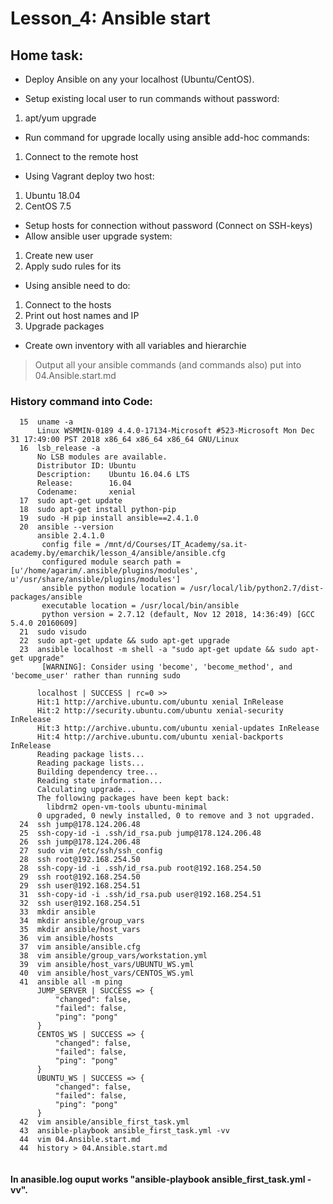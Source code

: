 # Lesson_4: Ansible start

## Home task:

* Deploy Ansible on any your localhost (Ubuntu/CentOS).

* Setup existing local user to run commands without password:
1. apt/yum upgrade
* Run command for upgrade locally using ansible add-hoc commands:
1. Connect to the remote host

* Using Vagrant deploy two host:
1. Ubuntu 18.04
2. CentOS 7.5
* Setup hosts for connection without password (Connect on SSH-keys)
* Allow ansible user upgrade system:
1. Create new user
2. Apply sudo rules for its
* Using ansible need to do:
1. Connect to the hosts
2. Print out host names and IP
3. Upgrade packages
* Create own inventory with all variables and hierarchie

> Output all your ansible commands (and commands also) put into 04.Ansible.start.md

### History command into Code:
```$bash
  15  uname -a
      Linux WSMMIN-0189 4.4.0-17134-Microsoft #523-Microsoft Mon Dec 31 17:49:00 PST 2018 x86_64 x86_64 x86_64 GNU/Linux
  16  lsb_release -a
      No LSB modules are available.
      Distributor ID: Ubuntu
      Description:    Ubuntu 16.04.6 LTS
      Release:        16.04
      Codename:       xenial
  17  sudo apt-get update
  18  sudo apt-get install python-pip
  19  sudo -H pip install ansible==2.4.1.0
  20  ansible --version
      ansible 2.4.1.0
       config file = /mnt/d/Courses/IT_Academy/sa.it-academy.by/emarchik/lesson_4/ansible/ansible.cfg
       configured module search path = [u'/home/agarim/.ansible/plugins/modules', u'/usr/share/ansible/plugins/modules']
       ansible python module location = /usr/local/lib/python2.7/dist-packages/ansible
       executable location = /usr/local/bin/ansible
       python version = 2.7.12 (default, Nov 12 2018, 14:36:49) [GCC 5.4.0 20160609]
  21  sudo visudo
  22  sudo apt-get update && sudo apt-get upgrade
  23  ansible localhost -m shell -a "sudo apt-get update && sudo apt-get upgrade"
       [WARNING]: Consider using 'become', 'become_method', and 'become_user' rather than running sudo
      
      localhost | SUCCESS | rc=0 >>
      Hit:1 http://archive.ubuntu.com/ubuntu xenial InRelease
      Hit:2 http://security.ubuntu.com/ubuntu xenial-security InRelease
      Hit:3 http://archive.ubuntu.com/ubuntu xenial-updates InRelease
      Hit:4 http://archive.ubuntu.com/ubuntu xenial-backports InRelease
      Reading package lists...
      Reading package lists...
      Building dependency tree...
      Reading state information...
      Calculating upgrade...
      The following packages have been kept back:
        libdrm2 open-vm-tools ubuntu-minimal
      0 upgraded, 0 newly installed, 0 to remove and 3 not upgraded.
  24  ssh jump@178.124.206.48
  25  ssh-copy-id -i .ssh/id_rsa.pub jump@178.124.206.48
  26  ssh jump@178.124.206.48
  27  sudo vim /etc/ssh/ssh_config
  28  ssh root@192.168.254.50
  28  ssh-copy-id -i .ssh/id_rsa.pub root@192.168.254.50
  29  ssh root@192.168.254.50
  29  ssh user@192.168.254.51
  31  ssh-copy-id -i .ssh/id_rsa.pub user@192.168.254.51
  32  ssh user@192.168.254.51
  33  mkdir ansible
  34  mkdir ansible/group_vars
  35  mkdir ansible/host_vars
  36  vim ansible/hosts
  37  vim ansible/ansible.cfg
  38  vim ansible/group_vars/workstation.yml
  39  vim ansible/host_vars/UBUNTU_WS.yml
  40  vim ansible/host_vars/CENTOS_WS.yml
  41  ansible all -m ping
      JUMP_SERVER | SUCCESS => {
          "changed": false,
          "failed": false,
          "ping": "pong"
      }
      CENTOS_WS | SUCCESS => {
          "changed": false,
          "failed": false,
          "ping": "pong"
      }
      UBUNTU_WS | SUCCESS => {
          "changed": false,
          "failed": false,
          "ping": "pong"
      }
  42  vim ansible/ansible_first_task.yml
  43  ansible-playbook ansible_first_task.yml -vv
  44  vim 04.Ansible.start.md
  44  history > 04.Ansible.start.md
  
```

#### In **anasible.log** ouput works  "ansible-playbook ansible_first_task.yml -vv".
